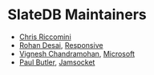 # SlateDB Maintainers

- [Chris Riccomini](https://github.com/criccomini)
- [Rohan Desai](https://github.com/rodesai), [Responsive](https://www.responsive.dev)
- [Vignesh Chandramohan](https://github.com/vigneshc), [Microsoft](https://www.microsoft.com)
- [Paul Butler](https://github.com/paulgb), [Jamsocket](https://jamsocket.com)
